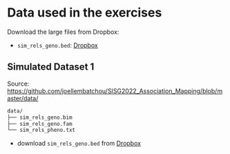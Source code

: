 # Data used in the exercises

Download the large files from Dropbox:

* `sim_rels_geno.bed`: [Dropbox](https://www.dropbox.com/s/umubc70efejitlb/sim_rels_geno.bed?dl=0)

## Simulated Dataset 1

Source: https://github.com/joellembatchou/SISG2022_Association_Mapping/blob/master/data/

```bash
data/
├── sim_rels_geno.bim
├── sim_rels_geno.fam
└── sim_rels_pheno.txt
```

- download `sim_rels_geno.bed` from [Dropbox](https://www.dropbox.com/s/umubc70efejitlb/sim_rels_geno.bed?dl=0)
